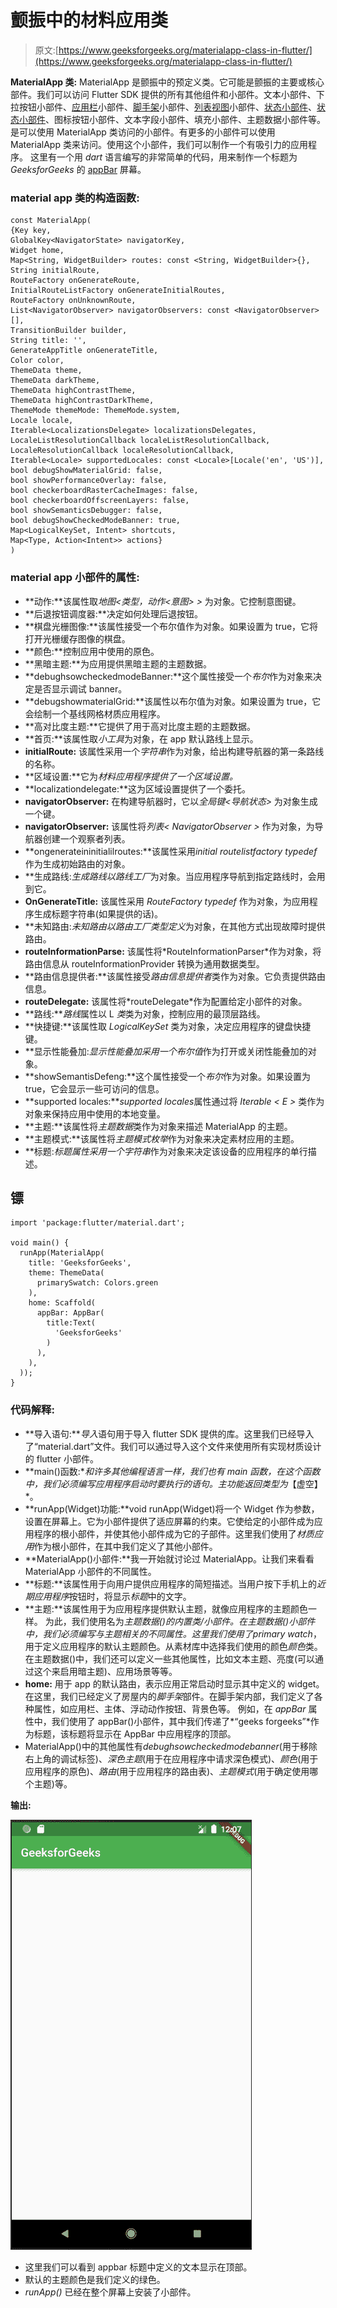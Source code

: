 # 颤振中的材料应用类

> 原文:[https://www.geeksforgeeks.org/materialapp-class-in-flutter/](https://www.geeksforgeeks.org/materialapp-class-in-flutter/)

**MaterialApp 类:** MaterialApp 是颤振中的预定义类。它可能是颤振的主要或核心部件。我们可以访问 Flutter SDK 提供的所有其他组件和小部件。文本小部件、下拉按钮小部件、[应用栏](https://www.geeksforgeeks.org/flutter-appbar-widget/)小部件、[脚手架](https://www.geeksforgeeks.org/scaffold-class-in-flutter-with-examples/)小部件、[列表视图](https://www.geeksforgeeks.org/listview-class-in-flutter/)小部件、[状态小部件](https://www.geeksforgeeks.org/flutter-stateful-vs-stateless-widgets/)、[状态小部件](https://www.geeksforgeeks.org/difference-between-stateless-and-stateful-widget-in-flutter/)、图标按钮小部件、文本字段小部件、填充小部件、主题数据小部件等。是可以使用 MaterialApp 类访问的小部件。有更多的小部件可以使用 MaterialApp 类来访问。使用这个小部件，我们可以制作一个有吸引力的应用程序。
这里有一个用 *dart* 语言编写的非常简单的代码，用来制作一个标题为 *GeeksforGeeks* 的 [appBar](https://www.geeksforgeeks.org/flutter-appbar-widget/) 屏幕。

### **material app 类的构造函数:**

```
const MaterialApp(
{Key key,
GlobalKey<NavigatorState> navigatorKey,
Widget home,
Map<String, WidgetBuilder> routes: const <String, WidgetBuilder>{},
String initialRoute,
RouteFactory onGenerateRoute,
InitialRouteListFactory onGenerateInitialRoutes,
RouteFactory onUnknownRoute,
List<NavigatorObserver> navigatorObservers: const <NavigatorObserver>[],
TransitionBuilder builder,
String title: '',
GenerateAppTitle onGenerateTitle,
Color color,
ThemeData theme,
ThemeData darkTheme,
ThemeData highContrastTheme,
ThemeData highContrastDarkTheme,
ThemeMode themeMode: ThemeMode.system,
Locale locale,
Iterable<LocalizationsDelegate> localizationsDelegates,
LocaleListResolutionCallback localeListResolutionCallback,
LocaleResolutionCallback localeResolutionCallback,
Iterable<Locale> supportedLocales: const <Locale>[Locale('en', 'US')],
bool debugShowMaterialGrid: false,
bool showPerformanceOverlay: false,
bool checkerboardRasterCacheImages: false,
bool checkerboardOffscreenLayers: false,
bool showSemanticsDebugger: false,
bool debugShowCheckedModeBanner: true,
Map<LogicalKeySet, Intent> shortcuts,
Map<Type, Action<Intent>> actions}
)

```

### **material app 小部件的属性:**

*   **动作:**该属性取*地图<类型，动作<意图> >* 为对象。它控制意图键。
*   **后退按钮调度器:**决定如何处理后退按钮。
*   **棋盘光栅图像:**该属性接受一个布尔值作为对象。如果设置为 true，它将打开光栅缓存图像的棋盘。
*   **颜色:**控制应用中使用的原色。
*   **黑暗主题:**为应用提供黑暗主题的主题数据。
*   **debughsowcheckedmodeBanner:**这个属性接受一个*布尔*作为对象来决定是否显示调试 banner。
*   **debugshowmaterialGrid:**该属性以布尔值为对象。如果设置为 true，它会绘制一个基线网格材质应用程序。
*   **高对比度主题:**它提供了用于高对比度主题的主题数据。
*   **首页:**该属性取*小工具*为对象，在 app 默认路线上显示。
*   **initialRoute:** 该属性采用一个*字符串*作为对象，给出构建导航器的第一条路线的名称。
*   **区域设置:**它为*材料应用程序提供了一个区域设置。*
*   **localizationdelegate:**这为区域设置提供了一个委托。
*   **navigatorObserver:** 在构建导航器时，它以*全局键<导航状态>* 为对象生成一个键。
*   **navigatorObserver:** 该属性将*列表< NavigatorObserver >* 作为对象，为导航器创建一个观察者列表。
*   **ongenerateininitialilroutes:**该属性采用*initial routelistfactory typedef*作为生成初始路由的对象。
*   **生成路线:***生成路线*以*路线工厂*为对象。当应用程序导航到指定路线时，会用到它。
*   **OnGenerateTitle:** 该属性采用 *RouteFactory typedef* 作为对象，为应用程序生成标题字符串(如果提供的话)。
*   **未知路由:***未知路由*以*路由工厂类型定义*为对象，在其他方式出现故障时提供路由。
*   **routeInformationParse:** 该属性将*RouteInformationParser<T>*作为对象，将路由信息从 routeInformationProvider 转换为通用数据类型。
*   **路由信息提供者:**该属性接受*路由信息提供者*类作为对象。它负责提供路由信息。
*   **routeDelegate:** 该属性将*routeDelegate<T>*作为配置给定小部件的对象。
*   **路线:***路线*属性以 L *类*类为对象，控制应用的最顶层路线。
*   **快捷键:**该属性取 *LogicalKeySet* 类为对象，决定应用程序的键盘快捷键。
*   **显示性能叠加:***显示性能叠加*采用一个*布尔值*作为打开或关闭性能叠加的对象。
*   **showSemantisDefeng:**这个属性接受一个*布尔*作为对象。如果设置为 true，它会显示一些可访问的信息。
*   **supported locales:***supported locales*属性通过将 *Iterable < E >* 类作为对象来保持应用中使用的本地变量。
*   **主题:**该属性将*主题数据*类作为对象来描述 MaterialApp 的主题。
*   **主题模式:**该属性将*主题模式枚举*作为对象来决定素材应用的主题。
*   **标题:***标题*属性采用一个*字符串*作为对象来决定该设备的应用程序的单行描述。

## 镖

```
import 'package:flutter/material.dart';

void main() {
  runApp(MaterialApp(
    title: 'GeeksforGeeks',
    theme: ThemeData(
      primarySwatch: Colors.green
    ),
    home: Scaffold(
      appBar: AppBar(
        title:Text(
          'GeeksforGeeks'
        )
      ),
    ),
  ));
}
```

### **代码解释:**

*   **导入语句:***导入*语句用于导入 flutter SDK 提供的库。这里我们已经导入了“material.dart”文件。我们可以通过导入这个文件来使用所有实现材质设计的 flutter 小部件。
*   **main()函数:**和许多其他编程语言一样，我们也有 main 函数，在这个函数中，我们必须编写应用程序启动时要执行的语句。主功能返回类型为*【虚空】*。
*   **runApp(Widget)功能:**void runApp(Widget)将一个 Widget 作为参数，设置在屏幕上。它为小部件提供了适应屏幕的约束。它使给定的小部件成为应用程序的根小部件，并使其他小部件成为它的子部件。这里我们使用了*材质应用*作为根小部件，在其中我们定义了其他小部件。
*   **MaterialApp()小部件:**我一开始就讨论过 MaterialApp。让我们来看看 MaterialApp 小部件的不同属性。
*   **标题:**该属性用于向用户提供应用程序的简短描述。当用户按下手机上的*近期应用程序*按钮时，将显示*标题*中的文字。
*   **主题:**该属性用于为应用程序提供默认主题，就像应用程序的主题颜色一样。
    为此，我们使用名为*主题数据()*的内置类/小部件。在*主题数据()*小部件中，我们必须编写与主题相关的不同属性。这里我们使用了*primary watch*，用于定义应用程序的默认主题颜色。从素材库中选择我们使用的颜色*颜色*类。在主题数据()中，我们还可以定义一些其他属性，比如文本主题、亮度(可以通过这个来启用暗主题)、应用场景等等。
*   **home:** 用于 app 的默认路由，表示应用正常启动时显示其中定义的 widget。在这里，我们已经定义了房屋内的*脚手架*部件。在脚手架内部，我们定义了各种属性，如应用栏、主体、浮动动作按钮、背景色等。
    例如，在 *appBar* 属性中，我们使用了 appBar()小部件，其中我们传递了*“geeks forgeeks”*作为标题，该标题将显示在 AppBar 中应用程序的顶部。
*   MaterialApp()中的其他属性有*debughsowcheckedmodebanner*(用于移除右上角的调试标签)、*深色主题*(用于在应用程序中请求深色模式)、*颜色*(用于应用程序的原色)、*路由*(用于应用程序的路由表)、*主题模式*(用于确定使用哪个主题)等。

**输出:**

![Implementation of above code](img/2c5b7b3488abb2797c8abe99db402603.png)

*   这里我们可以看到 appbar 标题中定义的文本显示在顶部。
*   默认的主题颜色是我们定义的绿色。
*   *runApp()* 已经在整个屏幕上安装了小部件。